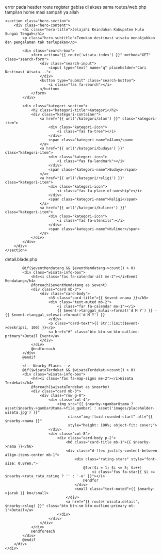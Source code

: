 error pada header route register gabisa di akses sama routes/web.php
tampilan home masi sampah ya allah

    <section class="hero-section">
        <div class="hero-content">
            <h1 class="hero-title">Jelajahi Keindahan Kabupaten Hulu Sungai Tengah</h1>
            <p class="hero-subtitle">Temukan destinasi wisata menakjubkan dan pengalaman tak terlupakan</p>
            
            <div class="search-box">
                <form action="{{ route('wisata.index') }}" method="GET" class="search-form">
                    <div class="search-input">
                        <input type="text" name="q" placeholder="Cari Destinasi Wisata...">
                    </div>
                    <button type="submit" class="search-button">
                        <i class="fas fa-search"></i>
                    </button>
                </form>
            </div>
            
            <div class="kategori-section">
                <h2 class="kategori-title">Kategori</h2>
                <div class="kategori-container">
                    <a href="{{ url('/kategori/alam') }}" class="kategori-item">
                        <div class="kategori-icon">
                            <i class="fas fa-tree"></i>
                        </div>
                        <span class="kategori-name">Alam</span>
                    </a>
                    <a href="{{ url('/kategori/budaya') }}" class="kategori-item">
                        <div class="kategori-icon">
                            <i class="fas fa-landmark"></i>
                        </div>
                        <span class="kategori-name">Budaya</span>
                    </a>
                    <a href="{{ url('/kategori/religi') }}" class="kategori-item">
                        <div class="kategori-icon">
                            <i class="fas fa-place-of-worship"></i>
                        </div>
                        <span class="kategori-name">Religi</span>
                    </a>
                    <a href="{{ url('/kategori/kuliner') }}" class="kategori-item">
                        <div class="kategori-icon">
                            <i class="fas fa-utensils"></i>
                        </div>
                        <span class="kategori-name">Kuliner</span>
                    </a>
                </div>
            </div>
        </div>
    </section>


detail.blade.php
 <!-- Upcoming Events -->
            @if($eventMendatang && $eventMendatang->count() > 0)
            <div class="wisata-info-box">
                <h4><i class="fas fa-calendar-alt me-2"></i>Event Mendatang</h4>
                @foreach($eventMendatang as $event)
                <div class="card mb-3">
                    <div class="card-body">
                        <h5 class="card-title">{{ $event->nama }}</h5>
                        <div class="text-muted mb-2">
                            <i class="far fa-calendar me-1"></i>
                            {{ $event->tanggal_mulai->format('d M Y') }} - {{ $event->tanggal_selesai->format('d M Y') }}
                        </div>
                        <p class="card-text">{{ Str::limit($event->deskripsi, 100) }}</p>
                        <a href="#" class="btn btn-sm btn-outline-primary">Detail Event</a>
                    </div>
                </div>
                @endforeach
            </div>
            @endif
            
            <!-- Nearby Places -->
            @if($wisataTerdekat && $wisataTerdekat->count() > 0)
            <div class="wisata-info-box">
                <h4><i class="fas fa-map-signs me-2"></i>Wisata Terdekat</h4>
                @foreach($wisataTerdekat as $nearby)
                <div class="card mb-3">
                    <div class="row g-0">
                        <div class="col-4">
                            <img src="{{ $nearby->gambarUtama ? asset($nearby->gambarUtama->file_gambar) : asset('images/placeholder-wisata.jpg') }}" 
                                 class="img-fluid rounded-start" alt="{{ $nearby->nama }}"
                                 style="height: 100%; object-fit: cover;">
                        </div>
                        <div class="col-8">
                            <div class="card-body p-2">
                                <h6 class="card-title mb-1">{{ $nearby->nama }}</h6>
                                <div class="d-flex justify-content-between align-items-center mb-1">
                                    <div class="rating-stars" style="font-size: 0.8rem;">
                                        @for($i = 1; $i <= 5; $i++)
                                            <i class="fas fa-star{{ $i <= $nearby->rata_rata_rating ? '' : '-o' }}"></i>
                                        @endfor
                                    </div>
                                    <small class="text-muted">{{ $nearby->jarak }} km</small>
                                </div>
                                <a href="{{ route('wisata.detail', $nearby->slug) }}" class="btn btn-sm btn-outline-primary mt-1">Detail</a>
                            </div>
                        </div>
                    </div>
                </div>
                @endforeach
            </div>
            @endif
        </div>
    </div>
</div>
